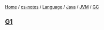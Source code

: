 [Home](https://mengxianbin.github.io) /
[cs-notes](https://mengxianbin.github.io/cs-notes/site) /
[Language](https://mengxianbin.github.io/cs-notes/site/Language) /
[Java](https://mengxianbin.github.io/cs-notes/site/Language/Java) /
[JVM](https://mengxianbin.github.io/cs-notes/site/Language/Java/JVM) /
[GC](https://mengxianbin.github.io/cs-notes/site/Language/Java/JVM/GC)

## [G1](https://mengxianbin.github.io/cs-notes/site/Language/Java/JVM/GC/G1)
